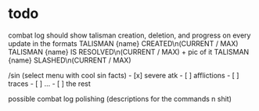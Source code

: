 # todo

combat log should show talisman creation, deletion, and progress on every update in the formats
    TALISMAN {name} CREATED\n(CURRENT / MAX)
        TALISMAN {name} IS RESOLVED\n(CURRENT / MAX) + pic of it
        TALISMAN {name} SLASHED\n(CURRENT / MAX)


/sin (select menu with cool sin facts)
    - [x] severe atk
    - [ ] afflictions
    - [ ] traces
    - [ ] ...
    - [ ] the rest

possible combat log
polishing (descriptions for the commands n shit)

